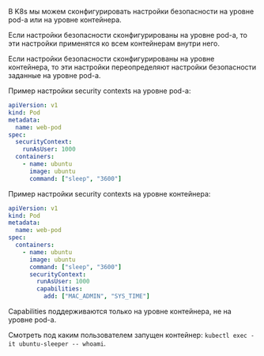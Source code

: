 В K8s мы можем сконфигурировать настройки безопасности на уровне pod-а или на уровне контейнера.

Если настройки безопасности сконфигурированы на уровне pod-а, то эти настройки применятся ко всем контейнерам внутри него.

Если настройки безопасности сконфигурированы на уровне контейнера, то эти настройки переопределяют настройки безопасности заданные на уровне pod-а.

Пример настройки security contexts на уровне pod-а:

```yaml
apiVersion: v1
kind: Pod
metadata:
  name: web-pod
spec:
  securityContext:
    runAsUser: 1000
  containers:
    - name: ubuntu
      image: ubuntu
      command: ["sleep", "3600"]
```

Пример настройки security contexts на уровне контейнера:

```yaml
apiVersion: v1
kind: Pod
metadata:
  name: web-pod
spec:
  containers:
    - name: ubuntu
      image: ubuntu
      command: ["sleep", "3600"]
      securityContext:
        runAsUser: 1000
        capabilities:
          add: ["MAC_ADMIN", "SYS_TIME"]
```

Capabilities поддерживаются только на уровне контейнера, не на уровне pod-а.

Смотреть под каким пользователем запущен контейнер: `kubectl exec -it ubuntu-sleeper -- whoami`.